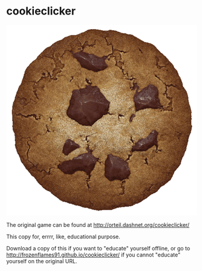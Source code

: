 cookieclicker
=============

<img src="img/perfectCookie.png">

The original game can be found at http://orteil.dashnet.org/cookieclicker/

This copy for, errrr, like, educational purpose.

Download a copy of this if you want to "educate" yourself offline, or go to http://frozenflames91.github.io/cookieclicker/ if you cannot "educate" yourself on the original URL.
